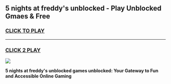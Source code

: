 
## 5 nights at freddy's unblocked - Play Unblocked Gmaes & Free
<h3>
<a href="https://news.freeplayer.one?title=5_nights_at_freddy's_unblocked&ref=16F">CLICK TO PLAY</a></h3>
<hr>

<h3>
<a href="https://news.freeplayer.one?title=5_nights_at_freddy's_unblocked&ref=16F">CLICK 2 PLAY</a>
  
</h3>

<a href="https://news.freeplayer.one?title=5_nights_at_freddy's_unblocked&ref=16F/"><img src="https://clearcache.store/games.png"></a>


**5 nights at freddy's unblocked games unblocked: Your Gateway to Fun and Accessible Online Gaming**
